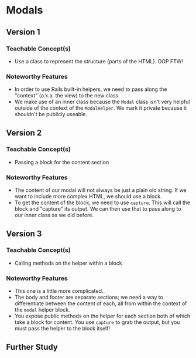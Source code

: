 # Modals

## Version 1

### Teachable Concept(s)

* Use a class to represent the structure (parts of the HTML). OOP FTW!

### Noteworthy Features

* In order to use Rails built-in helpers, we need to pass along the "context" (a.k.a. the view) to the new class. 
* We make use of an inner class because the `Modal` class isn't very helpful outside of the context of the `ModalHelper`. We mark it private because it shouldn't be publicly useable. 

## Version 2

### Teachable Concept(s)

* Passing a block for the content section

### Noteworthy Features

* The content of our modal will not always be just a plain old string. If we want to include more complex HTML, we should use a block. 
* To get the content of the block, we need to use `capture`. This will call the block and "capture" its output. We can then use that to pass along to our inner class as we did before. 

## Version 3

### Teachable Concept(s)

* Calling methods on the helper within a block

### Noteworthy Features

* This one is a little more complicated..
* The body and footer are separate sections; we need a way to differentiate between the content of each, all from within the context of the `modal` helper block. 
* You expose public methods on the helper for each section both of which take a block for content. You use `capture` to grab the output, but you must pass the helper to the block itself!

## Further Study